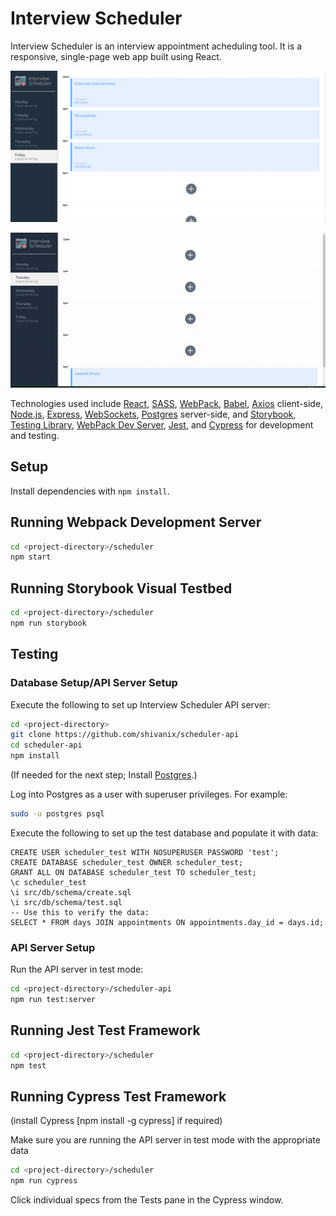 # Interview Scheduler

Interview Scheduler is an interview appointment acheduling tool. It is a responsive, single-page web app built using React.

!["Booked interviews"](https://github.com/shivanix/scheduler/blob/master/docs/Booked%20interviews.png)

<p align="center">
  <img src="https://raw.githubusercontent.com/shivanix/scheduler/master/docs/demo.gif" alt="animated" />
</p>


Technologies used include [React](https://reactjs.org/), [SASS](https://sass-lang.com/), [WebPack](https://webpack.js.org/), [Babel](https://babeljs.io/), [Axios](https://www.npmjs.com/package/axios) client-side, [Node.js](https://nodejs.org), [Express](https://expressjs.com), [WebSockets](https://developer.mozilla.org/en-US/docs/Web/API/WebSockets_API), [Postgres](https://postgresql.org) server-side, and [Storybook](https://storybook.js.org/), [Testing Library](https://testing-library.com/), [WebPack Dev Server](https://github.com/webpack/webpack-dev-server), [Jest](https://jestjs.io/), and [Cypress](https://www.cypress.io/) for development and testing.

## Setup

Install dependencies with `npm install`.

## Running Webpack Development Server

```sh
cd <project-directory>/scheduler
npm start
```

## Running Storybook Visual Testbed

```sh
cd <project-directory>/scheduler
npm run storybook
```

## **Testing**

### **Database Setup/API Server Setup**

Execute the following to set up Interview Scheduler API server:

```sh
cd <project-directory>
git clone https://github.com/shivanix/scheduler-api
cd scheduler-api
npm install
```
(If needed for the next step; Install [Postgres](https://www.postgresql.org).)

Log into Postgres as a user with superuser privileges.  For example:

```sh
sudo -u postgres psql
```

Execute the following to set up the test database and populate it with data:

```postgres
CREATE USER scheduler_test WITH NOSUPERUSER PASSWORD 'test';
CREATE DATABASE scheduler_test OWNER scheduler_test;
GRANT ALL ON DATABASE scheduler_test TO scheduler_test;
\c scheduler_test
\i src/db/schema/create.sql
\i src/db/schema/test.sql
-- Use this to verify the data:
SELECT * FROM days JOIN appointments ON appointments.day_id = days.id;
```

### API Server Setup

Run the API server in test mode:

```sh
cd <project-directory>/scheduler-api
npm run test:server
```

## Running Jest Test Framework

```sh
cd <project-directory>/scheduler
npm test
```

## Running Cypress Test Framework
(install Cypress [npm install -g cypress] if required)

Make sure you are running the API server in test mode with the appropriate data

```sh
cd <project-directory>/scheduler
npm run cypress
```

Click individual specs from the Tests pane in the Cypress window.
